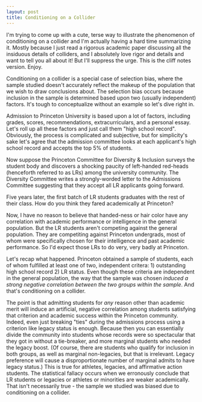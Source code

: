 ```yaml
---
layout: post
title: Conditioning on a Collider
---
```


I'm trying to come up with a cute, terse way to illustrate the phenomenon of conditioning on a collider and I'm actually having a hard time summarizing it.  Mostly because I just read a rigorous academic paper discussing all the insiduous details of colliders, and I absolutely love rigor and details and want to tell you all about it!  But I'll suppress the urge.  This is the cliff notes version.  Enjoy.

Conditioning on a collider is a special case of selection bias, where the sample studied doesn't accurately reflect the makeup of the population that we wish to draw conclusions about.  The selection bias occurs because inclusion in the sample is determined based upon two (usually independent) factors. It's tough to conceptualize without an example so let's dive right in.

Admission to Princeton University is based upon a lot of factors, including grades, scores, recommendations, extracurriculars, and a  personal essay.  Let's roll up all these factors and just call them "high school record".  Obviously, the process is complicated and subjective, but for simplicity's sake let's agree that the admission committee looks at each applicant's high school record and accepts the top 5% of students.  

Now suppose the Princeton Committee for Diversity & Inclusion surveys the student body and discovers a shocking paucity of left-handed red-heads (henceforth referred to as LRs) among the university community.  The Diversity Committee writes a strongly-worded letter to the Admissions Committee suggesting that they accept all LR applicants going forward.  

Five years later, the first batch of LR students graduates with the rest of their class. How do you think they fared academically at Princeton?

Now, I have no reason to believe that handed-ness or hair color have any correlation with academic performance or intelligence in the general population.  But the LR students aren't competing against the general population.  They are competiting against Princeton undergrads, most of whom were specifically chosen for their intelligence and past academic performance.  So I'd expect those LRs to do very, very badly at Princeton.

Let's recap what happened. Princeton obtained a sample of students, each of whom fulfilled at least one of two, independent critera: 1) outstanding high school record 2) LR status.  Even though these criteria are independent in the general population, the way that the sample was chosen *induced a strong negative correlation between the two groups within the sample*.  And that's conditioning on a collider.

The point is that admitting students for *any* reason other than academic merit will induce an artificial, negative correlation among students satisfying that criterion and academic success within the Princeton community.  Indeed, even just breaking "ties" during the admissions process using a criterion like legacy status is enough. Because then you can essentially divide the community into students whose records were so spectacular that they got in without a tie-breaker, and more marginal students who needed the legacy boost.  (Of course, there are students who qualify for inclusion in both groups, as well as marginal non-legacies, but that is irrelevant. Legacy preference will cause a disproportionate number of marginal admits to have legacy status.)  This is true for athletes, legacies, and affirmative action students.  The statistical fallacy occurs when we erronously conclude that LR students or legacies or athletes or minorities are weaker academically.  That isn't necessarily true - the sample we studied was biased due to conditioning on a collider.
